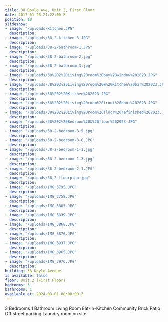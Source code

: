 ```yaml
---
title: 38 Doyle Ave, Unit 2, First Floor
date: 2017-01-28 21:22:00 Z
position: 10
slideshow:
- image: "/uploads/Kitchen.JPG"
  description: 
- image: "/uploads/38-2-kitchen-3.JPG"
  description: 
- image: "/uploads/38-2-bathroom-1.JPG"
  description: 
- image: "/uploads/38-2-bathroom-2.jpg"
  description: 
- image: "/uploads/38-2-bathroom-3.jpg"
  description: 
- image: "/uploads/38%202%20Living%20room%20bay%20window%202023.JPG"
  description: 
- image: "/uploads/38%202%20Living%20room%20&%20Kitchen%20bar%202023.JPG"
  description: 
- image: "/uploads/38%202%20Kitchen%202023.JPG"
  description: 
- image: "/uploads/38%202%20Living%20room%20front%20door%202023.JPG"
  description: 
- image: "/uploads/38%202%20Living%20room%20floor%20refinished%202023.JPG"
  description: 
- image: "/uploads/38%202%20Bedroom%20&%20floor%202023.JPG"
  description: 
- image: "/uploads/38-2-bedroom-3-5.jpg"
  description: 
- image: "/uploads/38-2-bedroom-3-6.JPG"
  description: 
- image: "/uploads/38-2-bedroom-1-1.jpg"
  description: 
- image: "/uploads/38-2-bedroom-1-3.jpg"
  description: 
- image: "/uploads/38-2-bedroom-2-1.JPG"
  description: 
- image: "/uploads/38-2-floorplan.jpg"
  description: 
- image: "/uploads/IMG_3795.JPG"
  description: 
- image: "/uploads/IMG_3758.JPG"
  description: 
- image: "/uploads/IMG_3805.JPG"
  description: 
- image: "/uploads/IMG_3839.JPG"
  description: 
- image: "/uploads/IMG_3868.JPG"
  description: 
- image: "/uploads/IMG_3876.JPG"
  description: 
- image: "/uploads/IMG_3937.JPG"
  description: 
- image: "/uploads/IMG_3965.JPG"
  description: 
- image: "/uploads/IMG_3976.JPG"
  description: 
building: 38 Doyle Avenue
is available: false
floor: Unit 2 (First Floor)
bedrooms: 3
bathrooms: 1
available at: 2024-03-01 00:00:00 Z
---
```


3 Bedrooms
1 Bathroom
Living Room
Eat-in-Kitchen
Community Brick Patio
Off street parking
Laundry room on site